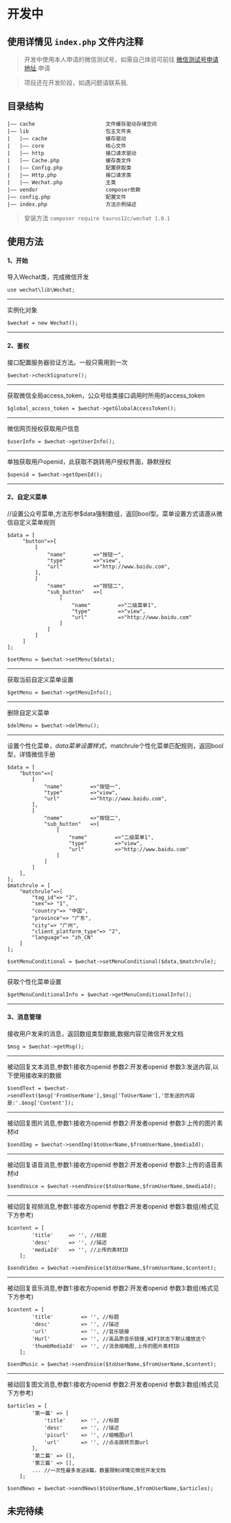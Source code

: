 # 开发中


## 使用详情见 `index.php` 文件内注释

> 开发中使用本人申请的微信测试号，如需自己体验可前往  [微信测试号申请地址](https://mp.weixin.qq.com/debug/cgi-bin/sandbox?t=sandbox/login)  申请

>项目还在开发阶段，如遇问题请联系我.


## 目录结构

~~~
|—— cache                       文件缓存驱动存储空间
|—— lib                         包主文件夹
|   |—— cache                   缓存驱动
|   |—— core                    核心文件
|   |—— http                    接口请求驱动
|   |—— Cache.php               缓存类文件
|   |—— Config.php              配置获取类
|   |—— Http.php                接口请求类
|   |—— Wechat.php              主类
|—— vendor                      composer依赖
|—— config.php                  配置文件
|—— index.php                   方法示例描述
~~~

>安装方法 `composer require taurus12c/wechat 1.0.1`

## 使用方法

#### 1、开始

导入Wechat类，完成微信开发

`use wechat\lib\Wechat;`

---

实例化对象

`$wechat = new Wechat();`

---

#### 2、鉴权

接口配置服务器验证方法。一般只需用到一次

`$wechat->checkSignature();`

---

获取微信全局access_token，公众号给类接口调用时所用的access_token

`$global_access_token = $wechat->getGlobalAccessToken();`

---

微信网页授权获取用户信息

`$userInfo = $wechat->getUserInfo();`

---

单独获取用户openid，此获取不跳转用户授权界面，静默授权

`$openid = $wechat->getOpenId();`

---

#### 2、自定义菜单

//设置公众号菜单,方法形参$data强制数组，返回bool型。菜单设置方式请遵从微信自定义菜单规则

```
$data = [
     "button"=>[
         [
             "name"         =>"按钮一",
             "type"         =>"view",
             "url"          =>"http://www.baidu.com",
         ],
         [
             "name"         =>"按钮二",
             "sub_button"   =>[
                 [
                     "name"         =>"二级菜单1",
                     "type"         =>"view",
                     "url"          =>"http://www.baidu.com"
                 ]
             ]
         ]
     ]
];

$setMenu = $wechat->setMenu($data);
```

---

获取当前自定义菜单设置

`$getMenu = $wechat->getMenuInfo();`

---

删除自定义菜单

`$delMenu = $wechat->delMenu();`

---

设置个性化菜单，$data菜单设置样式，$matchrule个性化菜单匹配规则，返回bool型，详情微信手册

```
$data = [
    "button"=>[
        [
            "name"         =>"按钮一",
            "type"         =>"view",
            "url"          =>"http://www.baidu.com",
        ],
        [
            "name"         =>"按钮二",
            "sub_button"   =>[
                [
                    "name"         =>"二级菜单1",
                    "type"         =>"view",
                    "url"          =>"http://www.baidu.com"
                ]
            ]
        ]
    ],
];
$matchrule = [
    "matchrule"=>[
        "tag_id"=> "2",
        "sex"=> "1",
        "country"=> "中国",
        "province"=> "广东",
        "city"=> "广州",
        "client_platform_type"=> "2",
        "language"=> "zh_CN"
    ]
];

$setMenuConditional = $wechat->setMenuConditional($data,$matchrule);
```

---

获取个性化菜单设置

`$getMenuConditionalInfo = $wechat->getMenuConditionalInfo();`

---

#### 3、消息管理

接收用户发来的消息，返回数组类型数据,数据内容见微信开发文档

`$msg = $wechat->getMsg();`

---

被动回复文本消息,参数1:接收方openid  参数2:开发者openid  参数3:发送内容,以下使用接收来的数据

`$sendText = $wechat->sendText($msg['FromUserName'],$msg['ToUserName'],'您发送的内容是:'.$msg['Content']);`

---

被动回复图片消息,参数1:接收方openid  参数2:开发者openid  参数3:上传的图片素材id

`$sendImg = $wechat->sendImg($toUserName,$fromUserName,$mediaId);`

---

被动回复语音消息,参数1:接收方openid  参数2:开发者openid  参数3:上传的语音素材id

`$sendVoice = $wechat->sendVoice($toUserName,$fromUserName,$mediaId);`

---

被动回复视频消息,参数1:接收方openid  参数2:开发者openid  参数3:数组(格式见下方参考)

```
$content = [
        'title'     => '', //标题
        'desc'      => '', //描述
        'mediaId'   => '', //上传的素材ID
    ];

$sendVideo = $wechat->sendVoice($toUserName,$fromUserName,$content);
```

---

被动回复音乐消息,参数1:接收方openid  参数2:开发者openid  参数3:数组(格式见下方参考)

```
$content = [
        'title'         => '', //标题
        'desc'          => '', //描述
        'url'           => '', //音乐链接
        'Hurl'          => '', //高品质音乐链接,WIFI状态下默认播放这个
        'thumbMediaId'  => '', //消息缩略图,上传的图片素材ID
    ];

$sendMusic = $wechat->sendVoice($toUserName,$fromUserName,$content);
```

---

被动回复图文消息,参数1:接收方openid  参数2:开发者openid  参数3:数组(格式见下方参考)

```
$articles = [
        '第一篇' => [
            'title'     => '', //标题
            'desc'      => '', //描述
            'picurl'    => '', //缩略图url
            'url'       => '', //点击跳转页面url
        ],
        '第二篇' => [],
        '第三篇' => [],
        ... //一次性最多发送8篇，数量限制详情见微信开发文档
    ];

$sendNews = $wechat->sendNews($toUserName,$fromUserName,$articles);
```
## 未完待续